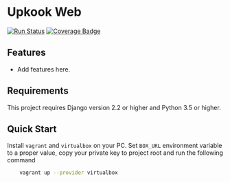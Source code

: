 # Upkook Web

[![Run Status](https://api.shippable.com/projects/5c1fb93687b5930700bd97dc/badge?branch=develop)]()
[![Coverage Badge](https://api.shippable.com/projects/5c1fb93687b5930700bd97dc/coverageBadge?branch=develop)]()

## Features

 - Add features here.

## Requirements

This project requires Django version 2.2 or higher and Python 3.5 or higher.

## Quick Start

Install ``vagrant`` and ``virtualbox`` on your PC. Set ``BOX_URL`` environment
variable to a proper value, copy your private key to project root and
run the following command

```bash
    vagrant up --provider virtualbox
```
